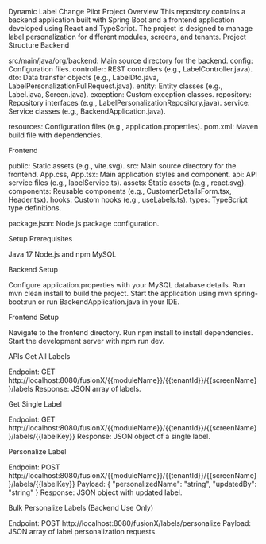 Dynamic Label Change Pilot Project
Overview
This repository contains a backend application built with Spring Boot and a frontend application developed using React and TypeScript. The project is designed to manage label personalization for different modules, screens, and tenants.
Project Structure
Backend

src/main/java/org/backend: Main source directory for the backend.
config: Configuration files.
controller: REST controllers (e.g., LabelController.java).
dto: Data transfer objects (e.g., LabelDto.java, LabelPersonalizationFullRequest.java).
entity: Entity classes (e.g., Label.java, Screen.java).
exception: Custom exception classes.
repository: Repository interfaces (e.g., LabelPersonalizationRepository.java).
service: Service classes (e.g., BackendApplication.java).


resources: Configuration files (e.g., application.properties).
pom.xml: Maven build file with dependencies.

Frontend

public: Static assets (e.g., vite.svg).
src: Main source directory for the frontend.
App.css, App.tsx: Main application styles and component.
api: API service files (e.g., labelService.ts).
assets: Static assets (e.g., react.svg).
components: Reusable components (e.g., CustomerDetailsForm.tsx, Header.tsx).
hooks: Custom hooks (e.g., useLabels.ts).
types: TypeScript type definitions.


package.json: Node.js package configuration.

Setup
Prerequisites

Java 17
Node.js and npm
MySQL

Backend Setup

Configure application.properties with your MySQL database details.
Run mvn clean install to build the project.
Start the application using mvn spring-boot:run or run BackendApplication.java in your IDE.

Frontend Setup

Navigate to the frontend directory.
Run npm install to install dependencies.
Start the development server with npm run dev.

APIs
Get All Labels

Endpoint: GET http://localhost:8080/fusionX/{{moduleName}}/{{tenantId}}/{{screenName}}/labels
Response: JSON array of labels.

Get Single Label

Endpoint: GET http://localhost:8080/fusionX/{{moduleName}}/{{tenantId}}/{{screenName}}/labels/{{labelKey}}
Response: JSON object of a single label.

Personalize Label

Endpoint: POST http://localhost:8080/fusionX/{{moduleName}}/{{tenantId}}/{{screenName}}/labels/{{labelKey}}
Payload: { "personalizedName": "string", "updatedBy": "string" }
Response: JSON object with updated label.

Bulk Personalize Labels (Backend Use Only)

Endpoint: POST http://localhost:8080/fusionX/labels/personalize
Payload: JSON array of label personalization requests.

